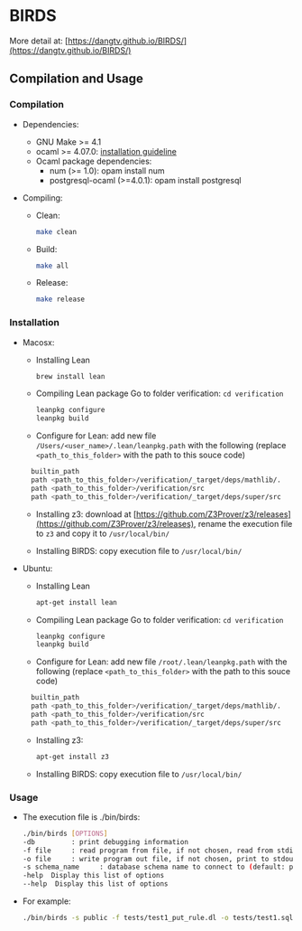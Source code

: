 # BIRDS

More detail at: [https://dangtv.github.io/BIRDS/](https://dangtv.github.io/BIRDS/)

## Compilation and Usage

### Compilation

* Dependencies:
  * GNU Make >= 4.1
  * ocaml >= 4.07.0: [installation guideline](https://ocaml.org/docs/install.html)
  * Ocaml package dependencies:
    * num (>= 1.0): opam install num
    * postgresql-ocaml (>=4.0.1): opam install postgresql

* Compiling:
  * Clean:
    ```bash
    make clean
    ```
  * Build:
    ```bash
    make all
    ```
  * Release:
    ```bash
    make release
    ```

### Installation

* Macosx: 
  * Installing Lean
    ```bash 
    brew install lean
    ```
  * Compiling Lean package
  Go to folder verification: `cd verification`
    ```bash 
    leanpkg configure
    leanpkg build
    ```
  * Configure for Lean: add new file `/Users/<user_name>/.lean/leanpkg.path` with the following (replace `<path_to_this_folder>` with the path to this souce code)
  ```bash 
    builtin_path
    path <path_to_this_folder>/verification/_target/deps/mathlib/.
    path <path_to_this_folder>/verification/src
    path <path_to_this_folder>/verification/_target/deps/super/src
  ```
  * Installing z3: download at [https://github.com/Z3Prover/z3/releases](https://github.com/Z3Prover/z3/releases), rename the execution file to `z3` and copy it to `/usr/local/bin/` 

  * Installing BIRDS: copy execution file to `/usr/local/bin/`

* Ubuntu: 
  * Installing Lean
    ```bash 
    apt-get install lean
    ```
  * Compiling Lean package
  Go to folder verification: `cd verification`
    ```bash 
    leanpkg configure
    leanpkg build
    ```
  * Configure for Lean: add new file `/root/.lean/leanpkg.path` with the following (replace `<path_to_this_folder>` with the path to this souce code)
  ```bash 
    builtin_path
    path <path_to_this_folder>/verification/_target/deps/mathlib/.
    path <path_to_this_folder>/verification/src
    path <path_to_this_folder>/verification/_target/deps/super/src
  ```
  * Installing z3:  
    ```bash 
    apt-get install z3
    ```
  * Installing BIRDS: copy execution file to `/usr/local/bin/`


### Usage

* The execution file is ./bin/birds:
    ```bash
    ./bin/birds [OPTIONS]
    -db         : print debugging information
    -f file     : read program from file, if not chosen, read from stdin
    -o file     : write program out file, if not chosen, print to stdout
    -s schema_name     : database schema name to connect to (default: public)
    -help  Display this list of options
    --help  Display this list of options
    ```

* For example:
    ```bash
    ./bin/birds -s public -f tests/test1_put_rule.dl -o tests/test1.sql
    ```